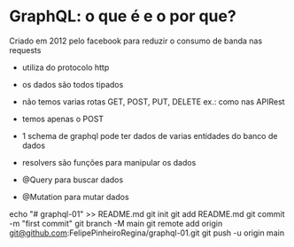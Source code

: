# GraphQL: o que é e o por que?

Criado em 2012 pelo facebook para reduzir o consumo de banda nas requests

- utiliza do protocolo http
- os dados são todos tipados
- não temos varias rotas GET, POST, PUT, DELETE ex.: como nas APIRest
- temos apenas o POST
- 1 schema de graphql pode ter dados de varias entidades do banco de dados

- resolvers são funções para manipular os dados
- @Query para buscar dados
- @Mutation para mutar dados

echo "# graphql-01" >> README.md
git init
git add README.md
git commit -m "first commit"
git branch -M main
git remote add origin git@github.com:FelipePinheiroRegina/graphql-01.git
git push -u origin main